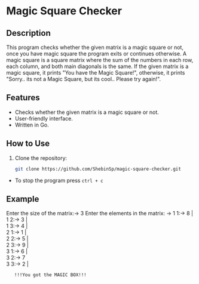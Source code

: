 # Magic Square Checker

## Description
This program checks whether the given matrix is a magic square or not, once you have magic square the program exits or continues otherwise. A magic square is a square matrix where the sum of the numbers in each row, each column, and both main diagonals is the same. If the given matrix is a magic square, it prints "You have the Magic Square!", otherwise, it prints "Sorry.. its not a Magic Square, but its cool.. Please try again!".

## Features
- Checks whether the given matrix is a magic square or not.
- User-friendly interface.
- Written in Go.

## How to Use
1. Clone the repository:
   ```bash
   git clone https://github.com/ShebinSp/magic-square-checker.git
 * To stop the program press `ctrl + c`

## Example
Enter the size of the matrix:-> 3 
Enter the elements in the matrix: ->
1 1:-> 8  |  
1 2:-> 3  |  
1 3:-> 4  |  
2 1:-> 1  |  
2 2:-> 5  |  
2 3:-> 9  |  
3 1:-> 6  |  
3 2:-> 7  
3 3:-> 2  |
       
       !!!You got the MAGIC BOX!!!

